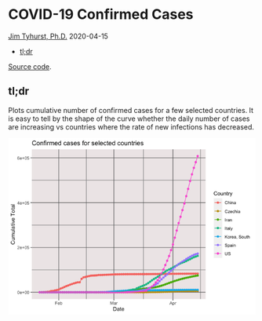 COVID-19 Confirmed Cases
================
[Jim Tyhurst, Ph.D.](https://www.jimtyhurst.com/)
2020-04-15

  - [tl;dr](#tldr)

[Source code](./covid19_confirmed_cases.Rmd).

## tl;dr

Plots cumulative number of confirmed cases for a few selected countries.
It is easy to tell by the shape of the curve whether the daily number of
cases are increasing vs countries where the rate of new infections has
decreased.

![](covid19_confirmed_cases_files/figure-gfm/total_by_country_summary-1.png)<!-- -->
